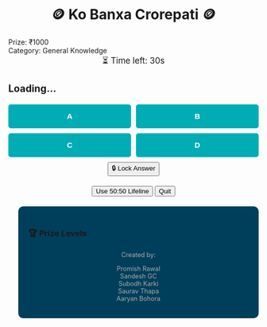 <html lang="en">
<head>
  <meta charset="UTF-8" />
  <meta name="viewport" content="width=device-width, initial-scale=1.0"/>
  <title>Ko Bancha Crorepati</title>
  <style>
font-family: Arial, sans-serif;
      background-color: #0f3057;
      color: #ffffff;
      display: flex;
      justify-content: space-around;
      align-items: flex-start;
      height: 100vh;
      margin: 0;
      padding: 20px;
    }

    .container {
      max-width: 600px;
      background-color: #00587a;
      border-radius: 10px;
      padding: 20px;
      flex: 1;
    }

    .sidebar {
      background-color: #003f5c;
      padding: 20px;
      border-radius: 10px;
      margin-left: 20px;
      min-width: 250px;
    }

    h1 {
      text-align: center;
    }

    #question {
      font-size: 1.4em;
      margin-bottom: 20px;
    }

    .options {
      display: grid;
      grid-template-columns: 1fr 1fr;
      gap: 10px;
    }

    .option-btn {
      padding: 15px;
      background-color: #00adb5;
      border: none;
      border-radius: 5px;
      color: white;
      font-weight: bold;
      cursor: pointer;
      transition: background-color 0.3s;
      font-size: 1.1em;
    }

    .option-btn.selected {
      background-color: #ffaa00 !important;
    }

    .option-btn.correct {
      background-color: #28a745 !important;
    }

    .option-btn.incorrect {
      background-color: #dc3545 !important;
    }

    .option-btn:disabled {
      cursor: not-allowed;
    }

    .lifeline-box {
      margin-top: 20px;
      text-align: center;
    }

    #result, #levelComplete {
      margin-top: 20px;
      font-size: 1.1em;
      text-align: center;
    }

    #timer {
      font-size: 1.2em;
      margin-bottom: 10px;
      text-align: center;
    }

    .level {
      padding: 5px 0;
      border-bottom: 1px solid #ffffff22;
    }

    .active-level {
      color: gold;
      font-weight: bold;
    }

    .super-sawaal {
      background-color: orange;
      padding: 2px 5px;
      border-radius: 5px;
      color: #000;
      font-weight: bold;
    }

    .team {
      margin-top: 20px;
      font-size: 0.9em;
      color: #aaa;
      text-align: center;
    }
  </style>
</head>
<body>



  <div class="container">
    <h1>🪙 Ko Banxa Crorepati 🪙</h1>
    <div id="prize">Prize: ₹1000</div>
    <div id="category">Category: General Knowledge</div>
    <div id="timer">⏳ Time left: 30s</div>
    <div id="question-box">
      <h2 id="question">Loading...</h2>
      <div class="options">
        <button class="option-btn" onclick="selectOption(0)">A</button>
        <button class="option-btn" onclick="selectOption(1)">B</button>
        <button class="option-btn" onclick="selectOption(2)">C</button>
        <button class="option-btn" onclick="selectOption(3)">D</button>
      </div>
      <div style="text-align:center; margin-top:10px">
        <button onclick="lockAnswer()">🔒 Lock Answer</button>
      </div>
    </div>
    <div class="lifeline-box">
      <button id="lifeline-btn" onclick="useLifeline()">Use 50:50 Lifeline</button>
      <button onclick="quitGame()">Quit</button>
    </div>
    <div id="result"></div>
    <div id="levelComplete"></div>
  </div>

  <div class="sidebar">
    <h3>🏆 Prize Levels</h3>
    <div id="prize-levels"></div>
    <div class="team">
      <p>Created by:</p>
      <p>Promish Rawal<br>Sandesh GC<br>Subodh Karki<br>Saurav Thapa<br>Aaryan Bohora</p>
    </div>
  </div>

  <script>
    const recognition = new (window.SpeechRecognition || window.webkitSpeechRecognition)();
    recognition.continuous = true;
    recognition.interimResults = false;
    recognition.lang = 'en-US';
    recognition.start();

    recognition.onresult = function(event) {
      const transcript = event.results[event.results.length - 1][0].transcript.toLowerCase();
      if (transcript.includes("lock")) {
        lockAnswer();
      } else if (transcript.includes("pause")) {
        clearInterval(timerInterval);
      } else if (transcript.includes("resume")) {
        startTimer();
      } else {
        ['a','b','c','d'].forEach((val, idx) => {
          if (transcript.includes(val)) {
            selectOption(idx);
          }
        });
      }
    };

    const questions = [
    { question: "What is the capital of Nepal?", category: "General Knowledge", options: ["Pokhara", "Biratnagar", "Kathmandu", "Lalitpur"], answer: 2 },
    { question: "Which planet is known as the Red Planet?", category: "General Knowledge", options: ["Earth", "Venus", "Mars", "Jupiter"], answer: 2 },
    { question: "What is 12 x 8?", category: "Math", options: ["96", "84", "108", "112"], answer: 0 },
    { question: "What is the square root of 144?", category: "Math", options: ["10", "11", "12", "13"], answer: 2 },
    { question: "Choose the correct spelling:", category: "English", options: ["Recieve", "Receive", "Receeve", "Receiv"], answer: 1 },
    { question: "Synonym of 'Happy'?", category: "English", options: ["Sad", "Angry", "Joyful", "Upset"], answer: 2 },
    { question: "Who wrote 'Muna Madan'?", category: "Nepali", options: ["Laxmi Prasad Devkota", "Bhanubhakta", "Parijat", "Lekhnath Paudyal"], answer: 0 },
    { question: "Nepali New Year falls on?", category: "Nepali", options: ["Baisakh 1", "Ashad 15", "Kartik 5", "Chaitra 30"], answer: 0 },
    { question: "What is the chemical symbol of water?", category: "Chemistry", options: ["H2O", "O2", "CO2", "HO2"], answer: 0 },
    { question: "Atomic number of Oxygen?", category: "Chemistry", options: ["6", "7", "8", "9"], answer: 2 },
    { question: "What is the speed of light?", category: "Physics", options: ["299,792,458 m/s", "300,000,000 m/s", "150,000,000 m/s", "3,000 m/s"], answer: 0 },
    { question: "Who discovered gravity?", category: "Physics", options: ["Einstein", "Newton", "Tesla", "Faraday"], answer: 1 }
  ];

     const prizeLevels = [1000, 5000, 10000, 40000, 100000, 160000, 500000, 640000, 1250000, 2500000, 50000000, 10000000];

    let currentQuestion = 0;
    let selectedOption = -1;
    let currentPrize = 0;
    let lifelineUsed = false;
    let timerInterval;
    let timeLeft = 20;

    const optionBtns = document.querySelectorAll(".option-btn");

    function startTimer() {
      timeLeft = 20;
      document.getElementById("timer").textContent = `⏳ Time left: ${timeLeft}s`;
      clearInterval(timerInterval);
      timerInterval = setInterval(() => {
        timeLeft--;
        document.getElementById("timer").textContent = `⏳ Time left: ${timeLeft}s`;
        if (timeLeft <= 0) {
          clearInterval(timerInterval);
          lockAnswer();
        }
      }, 1000);
    }

    function loadQuestion() {
      selectedOption = -1;
      const q = questions[currentQuestion];
      document.getElementById("question").textContent = q.question;
      document.getElementById("category").textContent = `Category: ${q.category}`;
      optionBtns.forEach((btn, index) => {
        btn.textContent = `${String.fromCharCode(65 + index)}. ${q.options[index]}`;
        btn.disabled = false;
        btn.style.visibility = "visible";
        btn.classList.remove("correct", "incorrect", "selected");
      });
      document.getElementById("result").textContent = "";
      document.getElementById("levelComplete").textContent = "";
      document.getElementById("prize").textContent = `Prize: ₹${currentPrize}`;
      updatePrizeLevels();
      startTimer();
    }

    function selectOption(index) {
      selectedOption = index;
      optionBtns.forEach(btn => btn.classList.remove("selected"));
      optionBtns[index].classList.add("selected");
    }

    function lockAnswer() {
      if (selectedOption === -1) return;
      clearInterval(timerInterval);
      const correct = questions[currentQuestion].answer;
      optionBtns.forEach((btn, idx) => {
        btn.disabled = true;
        if (idx === correct) btn.classList.add("correct");
        if (idx === selectedOption && idx !== correct) btn.classList.add("incorrect");
      });
      if (selectedOption === correct) {
        currentPrize = prizeLevels[currentQuestion];
        document.getElementById("result").textContent = `✅ Correct! You won ₹${currentPrize}`;
        document.getElementById("levelComplete").textContent = `🎉 Level ${currentQuestion + 1} Complete!`;
        currentQuestion++;
        if (currentQuestion < questions.length) {
          setTimeout(loadQuestion, 2000);
        } else {
          document.getElementById("result").textContent = `🏆 Congratulations! You are a Crorepati! Total: ₹${currentPrize}`;
        }
      } else {
        document.getElementById("result").textContent = `❌ Wrong! Correct answer: ${questions[currentQuestion].options[correct]}`;
      }
    }

    function useLifeline() {
      if (lifelineUsed) return;
      lifelineUsed = true;
      document.getElementById("lifeline-btn").disabled = true;
      const correct = questions[currentQuestion].answer;
      let hidden = 0;
      while (hidden < 2) {
        const rand = Math.floor(Math.random() * 4);
        if (rand !== correct && optionBtns[rand].style.visibility !== "hidden") {
          optionBtns[rand].style.visibility = "hidden";
          hidden++;
        }
      }
    }

    function quitGame() {
      clearInterval(timerInterval);
      document.getElementById("result").textContent = `🏁 You quit! Total winnings: ₹${currentPrize}`;
      optionBtns.forEach(btn => btn.disabled = true);
      document.getElementById("lifeline-btn").disabled = true;
      document.getElementById("timer").textContent = "";
    }

    function updatePrizeLevels() {
      const prizeLevelsEl = document.getElementById("prize-levels");
      prizeLevelsEl.innerHTML = "";
      prizeLevels.forEach((amt, idx) => {
        const div = document.createElement("div");
        let levelClass = "level";
        if (idx === currentQuestion) levelClass += " active-level";
        if (idx === 6) div.innerHTML = `<span class='super-sawaal'>Super Sawaal</span> - ₹${amt}`;
        else div.textContent = `Level ${idx + 1}: ₹${amt}`;
        div.className = levelClass;
        prizeLevelsEl.appendChild(div);
      });
    }

    loadQuestion();
  </script>
</body>
</html>
